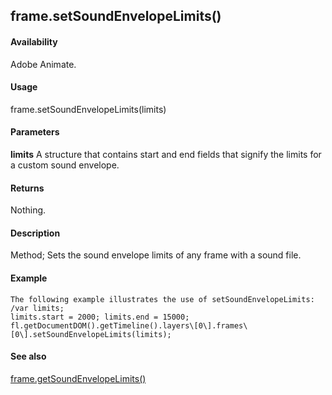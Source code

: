 ## frame.setSoundEnvelopeLimits()

#### Availability

Adobe Animate.

#### Usage

frame.setSoundEnvelopeLimits(limits)

#### Parameters

**limits** A structure that contains start and end fields that signify the limits for a custom sound envelope.

#### Returns

Nothing.

#### Description

Method; Sets the sound envelope limits of any frame with a sound file.

#### Example

```
The following example illustrates the use of setSoundEnvelopeLimits:
/var limits;
limits.start = 2000; limits.end = 15000; fl.getDocumentDOM().getTimeline().layers\[0\].frames\[0\].setSoundEnvelopeLimits(limits);

```
#### See also

[frame.getSoundEnvelopeLimits()](#_bookmark608)
